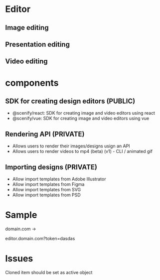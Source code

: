 # Editor

## Image editing

## Presentation editing

## Video editing

# components

## SDK for creating design editors (PUBLIC)

- @scenify/react: SDK for creating image and video editors using react
- @scenify/vue: SDK for creating image and video editors using vue

## Rendering API (PRIVATE)

- Allows users to render their images/designs usign an API
- Allows users to render videos to mp4 (beta) (v1) - CLI / animated gif

## Importing designs (PRIVATE)

- Allow import templates from Adobe Illustrator
- Allow import templates from Figma
- Allow import templates from SVG
- Allow import templates from PSD

# Sample

domain.com ->

editor.domain.com?token=dasdas

# Issues

Cloned item should be set as active object
